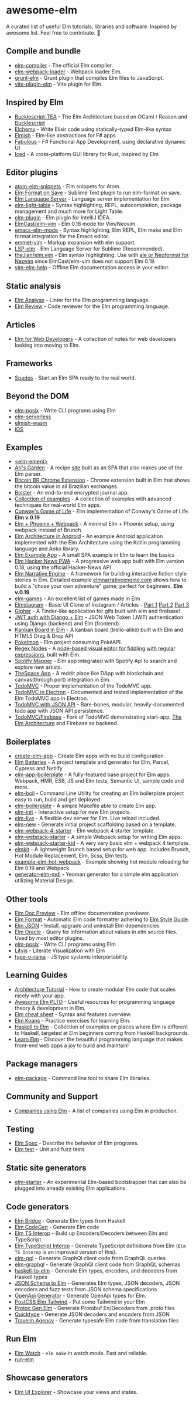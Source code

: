 # awesome-elm

A curated list of useful Elm tutorials, libraries and software. Inspired by awesome list. Feel free to contribute. :rocket:

## Compile and bundle

- [elm-compiler](https://github.com/elm/compiler) - The official Elm compiler.
- [elm-webpack-loader](https://github.com/elm-community/elm-webpack-loader) - Webpack loader Elm.
- [grunt-elm](https://github.com/rtfeldman/grunt-elm) - Grunt plugin that compiles Elm files to JavaScript.
- [vite-plugin-elm](https://github.com/hmsk/vite-plugin-elm) - Vite plugin for Elm.

## Inspired by Elm

- [Bucklescript-TEA](https://github.com/OvermindDL1/bucklescript-tea) - The Elm Architecture based on OCaml / Reason and [Bucklescript](https://bucklescript.github.io/)
- [Elchemy](https://github.com/wende/elchemy) - Write Elixir code using statically-typed Elm-like syntax
- [Elmish](https://github.com/elmish/elmish) - Elm-like abstractions for F# apps
- [Fabulous](https://github.com/fsprojects/Fabulous) - F# Functional App Development, using declarative dynamic UI
- [Iced](https://github.com/hecrj/iced) - A cross-platform GUI library for Rust, inspired by Elm

## Editor plugins

- [atom-elm-snippets](https://github.com/chiefGui/atom-elm-snippets) - Elm snippets for Atom.
- [Elm Format on Save](https://github.com/evancz/elm-format-on-save) - Sublime Text plugin to run elm-format on save.
- [Elm Language Server](https://github.com/elm-tooling/elm-language-server) - Language server implementation for Elm
- [elm-light-table](https://github.com/rundis/elm-light) - Syntax highlighting, REPL, autocompletion, package management and much more for Light Table.
- [elm-plugin](https://github.com/klazuka/intellij-elm) - Elm plugin for IntelliJ IDEA.
- [ElmCast/elm-vim](https://github.com/ElmCast/elm-vim) - Elm 0.18 mode for Vim/Neovim.
- [emacs-elm-mode](https://github.com/jcollard/elm-mode) - Syntax highlighting, Elm REPL, Elm make and Elm format integration for the Emacs editor.
- [emmet-vim](https://github.com/mattn/emmet-vim) - Markup expansion with elm support.
- [LSP-elm](https://github.com/sublimelsp/LSP-elm) - Elm Language Server for Sublime (Recommended).
- [theJian/elm.vim](https://github.com/theJian/elm.vim) - Elm syntax highlighting. Use with [ale or Neoformat for Neovim](https://github.com/avh4/elm-format/issues/610) since ElmCast/elm-vim does not support Elm 0.19.
- [vim-elm-help](https://github.com/hoelzro/vim-elm-help) - Offline Elm documentation access in your editor.

## Static analysis

- [Elm Analyse](https://github.com/stil4m/elm-analyse) - Linter for the Elm programming language.
- [Elm Review](https://github.com/jfmengels/elm-review) - Code reviewer for the Elm programming language.

## Articles

- [Elm for Web Developers](https://github.com/eeue56/elm-for-web-developers) - A collection of notes for web developers looking into moving to Elm.

## Frameworks

- [Spades](https://github.com/rogeriochaves/spades) - Start an Elm SPA ready to the real world.

## Beyond the DOM

- [elm-posix](https://github.com/albertdahlin/elm-posix) - Write CLI programs using Elm
- [elm-serverless](https://github.com/ktonon/elm-serverless)
- [elmish-wasm](https://github.com/Chadtech/elmish-wasm)
- [iOS](https://github.com/pzp1997/elm-ios)

## Examples

- [\<elm-ement\>](https://github.com/ohanhi/elm-ement)
- [Ari's Garden](https://github.com/theiceshelf/arisgarden) - A recipe [site](https://arisgarden.theiceshelf.com/) built as an SPA that also makes use of the Elm parser.
- [Bitcoin BR Chrome Extension](https://github.com/jouderianjr/bitcoin-br-chrome-extension) - Chrome extension built in Elm that shows the bitcoin value in all Brazilian exchanges.
- [Bolster](https://github.com/tarbh-engineering/journal) - An end-to-end encrypted journal app.
- [Collection of examples](https://github.com/halfzebra/elm-examples) - A collection of examples with advanced techniques for real-world Elm apps.
- [Conway's Game of Life](https://github.com/pecheneg2015/elm-conway-life) - Elm implementation of Conway's Game of Life. **Elm v.0.19**
- [Elm + Phoenix + Webpack](https://github.com/ronanyeah/elm-phoenix-example) - A minimal Elm + Phoenix setup, using webpack instead of Brunch.
- [Elm Architecture in Android](https://github.com/glung/elm-architecture-android) - An example Android application implemented with the Elm Architecture using the Kotlin programming language and Anko library.
- [Elm Example App](https://github.com/sporto/elm-example-app) - A small SPA example in Elm to learn the basics
- [Elm Hacker News PWA](https://github.com/elmariofredo/elm-hn-pwa) - A progressive web app built with Elm version 0.18, using the official Hacker-News API
- [Elm Narrative Engine](https://github.com/jschomay/elm-narrative-engine) - A framework for building interactive fiction style stories in Elm. Detailed example [elmnarrativeengine.com](http://elmnarrativeengine.com) shows how to build a "chose your own adventure" game; perfect for beginners. **Elm v.0.19**
- [elm-games](https://github.com/rofrol/elm-games) - An excellent list of games made in Elm
- [Elmstagram](https://github.com/bkbooth/Elmstagram) - Basic UI Clone of Instagram / Articles - [Part 1](https://benbooth.dev/building-a-basic-ui-clone-of-instagram-using-elm-part-1/) [Part 2](https://benbooth.dev/building-a-basic-ui-clone-of-instagram-using-elm-part-2/) [Part 3](https://benbooth.dev/building-a-basic-ui-clone-of-instagram-using-elm-part-3/)
- [Gipher](https://github.com/matthieu-beteille/gipher) - A Tinder-like application for gifs built with elm and firebase!
- [JWT auth with Django + Elm](https://github.com/apirobot/django-elm-auth-with-jwt) - JSON Web Token (JWT) authentication using Django (backend) and Elm (frontend).
- [Kanban Board in Elm](https://github.com/huytd/kanelm) - A kanban board (trello-alike) built with Elm and HTML5 Drag & Drop API
- [Pokelmon](https://github.com/brenopanzolini/pokelmon) - Elm project consuming PokéAPI.
- [Regex Nodes](https://github.com/johannesvollmer/regex-nodes) - A [node-based visual editor for fiddling with regular expressions](https://johannesvollmer.com/regex-nodes/), built with Elm.
- [Spotify Mapper](https://github.com/FidelisClayton/elm-spotify-mapper) - Elm app integrated with Spotify Api to search and explore new artists.
- [TheSpace App](https://github.com/thematters/thespace-app) - A reddit place like DApp with blockchain and canvas(through port) integration in Elm.
- [TodoMVC](https://github.com/evancz/elm-todomvc) - Proper implementation of the TodoMVC app.
- [TodoMVC in Electron](https://github.com/nirgn975/Elmctron) - Documented and tested implementation of the Elm TodoMVC app in Electron.
- [TodoMVC with JSON API](https://github.com/andrewsuzuki/elm-todo-rest-api) - Bare-bones, modular, heavily-documented todo app with JSON API persistence.
- [TodoMVC/Firebase](https://github.com/ThomasWeiser/todomvc-elmfire) - Fork of TodoMVC demonstrating start-app, [The Elm Architecture](https://github.com/evancz/elm-architecture-tutorial) and Firebase as backend.

## Boilerplates

- [create-elm-app](https://github.com/halfzebra/create-elm-app) - Create Elm apps with no build configuration.
- [Elm Batteries](https://github.com/cedricss/elm-batteries) - A project template and generator for Elm, Parcel, Cypress and Netlify
- [elm-app-boilerplate](https://github.com/gkubisa/elm-app-boilerplate) - A fully-featured base project for Elm apps: Webpack, HMR, ES6, JS and Elm tests, Semantic UI, sample code and more.
- [elm-boil](https://github.com/GioPat/elm-boil) - Command Line Utility for creating an Elm boilerplate project easy to run, build and get deployed
- [elm-boilerplate](https://github.com/guillaumearm/elm-boilerplate) - A simple Makefile able to create Elm app.
- [elm-init](https://github.com/JustusAdam/elm-init) - Interactive setup for new Elm projects.
- [elm-live](https://github.com/wking-io/elm-live) - A flexible dev server for Elm. Live reload included.
- [elm-new](https://github.com/simonewebdesign/elm-new) - Generate initial project scaffolding based on a template.
- [elm-webpack-4-starter](https://github.com/romariolopezc/elm-webpack-4-starter) - Elm webpack 4 starter template.
- [elm-webpack-starter](https://github.com/moarwick/elm-webpack-starter) - A simple Webpack setup for writing Elm apps.
- [elm-webpack-starter-kid](https://github.com/FranzSkuffka/elm-webpack-starter-kid) - A very very basic elm + webpack 4 template.
- [elmkit](https://github.com/khusnetdinov/elmkit) - A lightweight Brunch based setup for web app. Includes Brunch, Hot Module Replacement, Elm, Scss, Elm tests.
- [example-elm-hot-webpack](https://github.com/klazuka/example-elm-hot-webpack) - Example showing hot module reloading for Elm 0.19 and Webpack
- [generator-elm-mdl](https://github.com/ashellwig/generator-elm-mdl) - Yeoman generator for a simple elm application utilizing Material Design.

## Other tools

- [Elm Doc Preview](https://github.com/dmy/elm-doc-preview) - Elm offline documentation previewer.
- [Elm Format](https://github.com/avh4/elm-format) - Automatic Elm code formatter adhering to [Elm Style Guide](http://elm-lang.org/docs/style-guide).
- [Elm JSON](https://github.com/zwilias/elm-json) - Install, upgrade and uninstall Elm dependencies
- [Elm Oracle](https://github.com/ElmCast/elm-oracle) - Query for information about values in elm source files. Used by most editor plugins.
- [elm-posix](https://github.com/albertdahlin/elm-posix) - Write CLI programs using Elm
- [Litvis](https://github.com/gicentre/litvis) - Literate Visualization with Elm
- [type-o-rama](https://github.com/stereobooster/type-o-rama) - JS type systems interportability.

## Learning Guides

- [Architecture Tutorial](https://github.com/evancz/elm-architecture-tutorial) - How to create modular Elm code that scales nicely with your app.
- [Awesome Elm PLTD](https://github.com/pd-andy/awesome-elm-pltd) - Useful resources for programming language theory & development in Elm.
- [Elm cheat sheet](https://github.com/izdi/elm-cheat-sheet) - Syntax and features overview.
- [Elm Koans](https://github.com/robertjlooby/elm-koans) - Practice exercises for learning Elm.
- [Haskell to Elm](https://github.com/eeue56/haskell-to-elm) - Collection of examples on places where Elm is different to Haskell, targeted at Elm beginners coming from Haskell backgrounds.
- [Learn Elm](https://github.com/dwyl/learn-elm) - Discover the beautiful programming language that makes front-end web apps a joy to build and maintain!

## Package managers

- [elm-package](https://github.com/elm-lang/elm-package) - Command line tool to share Elm libraries.

## Community and Support

- [Companies using Elm](https://github.com/jah2488/elm-companies) - A list of companies using Elm in production.

## Testing

- [Elm Spec](https://github.com/brian-watkins/elm-spec) - Describe the behavior of Elm programs.
- [Elm test](https://github.com/elm-explorations/test) - Unit and fuzz tests

## Static site generators

- [elm-starter](https://github.com/lucamug/elm-starter) - An experimental Elm-based bootstrapper that can also be plugged into already existing Elm applications.

## Code generators

- [Elm Bridge](https://github.com/agrafix/elm-bridge) - Generate Elm types from Haskell
- [Elm CodeGen](https://github.com/mdgriffith/elm-codegen) - Generate Elm code
- [Elm TS Interop](https://github.com/dillonkearns/elm-ts-json) - Build up Encoders/Decoders between Elm and TypeScript.
- [Elm TypeScript Interop](https://github.com/dillonkearns/elm-typescript-interop) - Generate TypeScript definitions from Elm (`Elm TS Interop` is an improved version of this).
- [elm-gql](https://github.com/vendrinc/elm-gql) - Generate GraphQl client code from GraphQL queries
- [elm-graphql](https://github.com/dillonkearns/elm-graphql) - Generate GraphQl client code from GraphQL schemas
- [haskell-to-elm](https://github.com/folq/haskell-to-elm) - Generate Elm types, encoders, and decoders from Haskell types
- [JSON Schema to Elm](https://github.com/dragonwasrobot/json-schema-to-elm) - Generates Elm types, JSON decoders, JSON encoders and fuzz tests from JSON schema specifications
- [OpenApi Generator](https://github.com/OpenAPITools/openapi-generator) - Generate OpenApi types for Elm.
- [PostCSS Elm Tailwind](https://github.com/monty5811/postcss-elm-tailwind) - Put some Tailwind in your Elm
- [Protoc Gen Elm](https://github.com/andreasewering/protoc-gen-elm) - Generate Protobuf En/Decoders from .proto files
- [Quicktype](https://github.com/quicktype/quicktype) - Generate JSON decoders and encoders from JSON
- [Travelm Agency](https://github.com/andreasewering/travelm-agency) - Generate typesafe Elm code from translation files

## Run Elm

- [Elm Watch](https://github.com/lydell/elm-watch) - `elm make` in watch mode. Fast and reliable.
- [run-elm](https://github.com/jfairbank/run-elm)

## Showcase generators

- [Elm UI Explorer](https://github.com/kalutheo/elm-ui-explorer) - Showcase your views and states.
